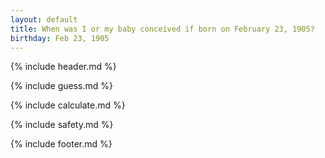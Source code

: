 ```yaml
---
layout: default
title: When was I or my baby conceived if born on February 23, 1905?
birthday: Feb 23, 1905
---
```


{% include header.md %}

{% include guess.md %}

{% include calculate.md %}

{% include safety.md %}

{% include footer.md %}



